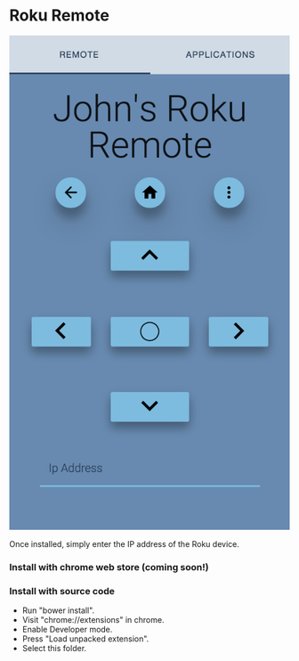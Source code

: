 # Roku Remote

![](screenshot.png)

Once installed, simply enter the IP address of the Roku device.

### Install with chrome web store (coming soon!)

### Install with source code
* Run "bower install".
* Visit "chrome://extensions" in chrome.
* Enable Developer mode.
* Press "Load unpacked extension".
* Select this folder.
